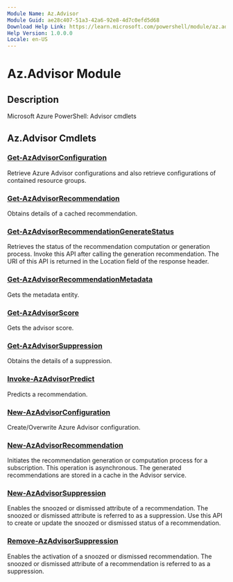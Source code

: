 ```yaml
---
Module Name: Az.Advisor
Module Guid: ae28c407-51a3-42a6-92e8-4d7c0efd5d68
Download Help Link: https://learn.microsoft.com/powershell/module/az.advisor
Help Version: 1.0.0.0
Locale: en-US
---
```


# Az.Advisor Module
## Description
Microsoft Azure PowerShell: Advisor cmdlets

## Az.Advisor Cmdlets
### [Get-AzAdvisorConfiguration](Get-AzAdvisorConfiguration.md)
Retrieve Azure Advisor configurations and also retrieve configurations of contained resource groups.

### [Get-AzAdvisorRecommendation](Get-AzAdvisorRecommendation.md)
Obtains details of a cached recommendation.

### [Get-AzAdvisorRecommendationGenerateStatus](Get-AzAdvisorRecommendationGenerateStatus.md)
Retrieves the status of the recommendation computation or generation process.
Invoke this API after calling the generation recommendation.
The URI of this API is returned in the Location field of the response header.

### [Get-AzAdvisorRecommendationMetadata](Get-AzAdvisorRecommendationMetadata.md)
Gets the metadata entity.

### [Get-AzAdvisorScore](Get-AzAdvisorScore.md)
Gets the advisor score.

### [Get-AzAdvisorSuppression](Get-AzAdvisorSuppression.md)
Obtains the details of a suppression.

### [Invoke-AzAdvisorPredict](Invoke-AzAdvisorPredict.md)
Predicts a recommendation.

### [New-AzAdvisorConfiguration](New-AzAdvisorConfiguration.md)
Create/Overwrite Azure Advisor configuration.

### [New-AzAdvisorRecommendation](New-AzAdvisorRecommendation.md)
Initiates the recommendation generation or computation process for a subscription.
This operation is asynchronous.
The generated recommendations are stored in a cache in the Advisor service.

### [New-AzAdvisorSuppression](New-AzAdvisorSuppression.md)
Enables the snoozed or dismissed attribute of a recommendation.
The snoozed or dismissed attribute is referred to as a suppression.
Use this API to create or update the snoozed or dismissed status of a recommendation.

### [Remove-AzAdvisorSuppression](Remove-AzAdvisorSuppression.md)
Enables the activation of a snoozed or dismissed recommendation.
The snoozed or dismissed attribute of a recommendation is referred to as a suppression.

